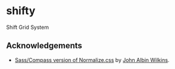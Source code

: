 shifty
======

Shift Grid System

## Acknowledgements

* [Sass/Compass version of Normalize.css](https://github.com/JohnAlbin/normalize.css-with-sass-or-compass) by [John Albin Wilkins](https://github.com/JohnAlbin).
